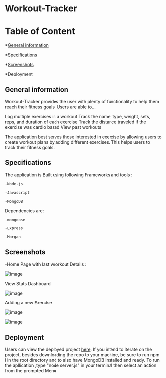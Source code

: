 # Workout-Tracker

# Table of Content
*[General information](#general-information)

*[Specifications](#specifications)

*[Screenshots](#screenshots)

*[Deployment](#deployment)


## General information

Workout-Tracker provides the user with plenty of functionality to help them reach their fitness goals. Users are able to...

Log multiple exercises in a workout
Track the name, type, weight, sets, reps, and duration of each exercise
Track the distance traveled if the exercise was cardio based
View past workouts

The application best serves those interested in exercise by allowing users to create workout plans by adding different exercises. This helps users to track their fitness goals.

## Specifications

The application is Built using following Frameworks and tools :

    -Node.js

    -Javascript

    -MongoDB

Dependencies are:

    -mongoose

    -Express

    -Morgan





## Screenshots

-Home Page with last wrorkout Details :

![image](https://user-images.githubusercontent.com/77184762/124195909-4fe21480-da99-11eb-8a2d-81c12eb57875.png)

View Stats Dashboard

![image](https://user-images.githubusercontent.com/77184762/124195753-14dfe100-da99-11eb-95e5-cc82fb3cf867.png)

Adding a new Exercise

![image](https://user-images.githubusercontent.com/77184762/124196041-9a639100-da99-11eb-90a0-e54a06627a65.png)


![image](https://user-images.githubusercontent.com/77184762/124196114-bf580400-da99-11eb-8795-0947bd4ebe42.png)




## Deployment

Users can view the deployed project [here](https://workout-trackersoft.herokuapp.com/stats). If you intend to iterate on the project, besides downloading the repo to your machine, be sure to run npm i in the root directory and to also have MongoDB installed and ready.
To run the apllication ,type "node server.js" in your terminal
then select an action from the prompted Menu



